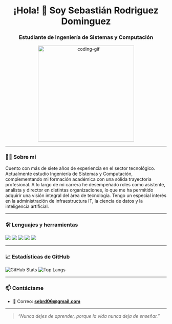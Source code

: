 <h1 align="center">¡Hola! 👋 Soy Sebastián Rodriguez Dominguez</h1>
<h3 align="center">Estudiante de Ingeniería de Sistemas y Computación</h3>

<p align="center">
  <img src="https://media.giphy.com/media/qgQUggAC3Pfv687qPC/giphy.gif" width="300" alt="coding-gif">
</p>

---

### 👨‍💻 Sobre mí

Cuento con más de siete años de experiencia en el sector tecnológico. Actualmente estudio Ingeniería de Sistemas y Computación, complementando mi formación académica con una sólida trayectoria profesional. A lo largo de mi carrera he desempeñado roles como asistente, analista y director en distintas organizaciones, lo que me ha permitido adquirir una visión integral del área de tecnología. Tengo un especial interés en la administración de infraestructura IT, la ciencia de datos y la inteligencia artificial.

---

### 🛠️ Lenguajes y herramientas

<p>
  <img src="https://img.shields.io/badge/Python-3776AB?style=for-the-badge&logo=python&logoColor=white"/>
  <img src="https://img.shields.io/badge/Java-007396?style=for-the-badge&logo=java&logoColor=white"/>
  <img src="https://img.shields.io/badge/Flask-000000?style=for-the-badge&logo=flask&logoColor=white"/>
  <img src="https://img.shields.io/badge/VSCode-007ACC?style=for-the-badge&logo=visual-studio-code&logoColor=white"/>
  <img src="https://img.shields.io/badge/GitHub-181717?style=for-the-badge&logo=github&logoColor=white"/>
</p>

---

### 📈 Estadísticas de GitHub

![GitHub Stats](https://github-readme-stats.vercel.app/api?username=Sebrd06&show_icons=true&theme=tokyonight)
![Top Langs](https://github-readme-stats.vercel.app/api/top-langs/?username=Sebrd06&layout=compact&theme=tokyonight)

---

### 📫 Contáctame

- 📧 Correo: **sebrd06@gmail.com**

---

> _“Nunca dejes de aprender, porque la vida nunca deja de enseñar.”_
